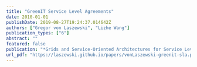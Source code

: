 ```yaml
---
title: "GreenIT Service Level Agreements"
date: 2010-01-01
publishDate: 2019-08-27T19:24:37.014642Z
authors: ["Gregor von Laszewski", "Lizhe Wang"]
publication_types: ["6"]
abstract: ""
featured: false
publication: "*Grids and Service-Oriented Architectures for Service Level Agreements*"
url_pdf: "https://laszewski.github.io/papers/vonLaszewski-greenit-sla.pdf"
---
```


